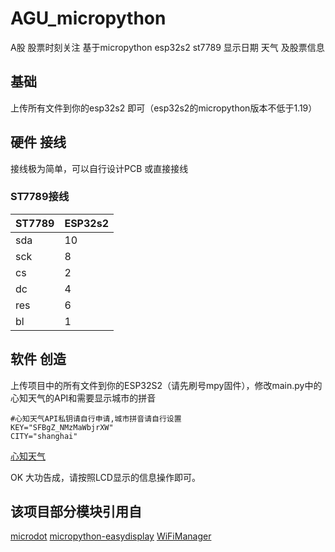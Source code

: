 # AGU_micropython
A股 股票时刻关注
基于micropython esp32s2 st7789 显示日期 天气 及股票信息

## 基础
上传所有文件到你的esp32s2 即可（esp32s2的micropython版本不低于1.19）

## 硬件 接线
接线极为简单，可以自行设计PCB 或直接接线
### ST7789接线
|ST7789|ESP32s2|
|-|-|
|sda|10|
|sck|8|
|cs|2|
|dc|4|
|res|6|
|bl|1|

## 软件 创造
上传项目中的所有文件到你的ESP32S2（请先刷号mpy固件），修改main.py中的心知天气的API和需要显示城市的拼音

```
#心知天气API私钥请自行申请,城市拼音请自行设置
KEY="SFBgZ_NMzMaWbjrXW"
CITY="shanghai"
```
[心知天气](https://www.seniverse.com/)  

OK 大功告成，请按照LCD显示的信息操作即可。

## 该项目部分模块引用自
[microdot](https://github.com/miguelgrinberg/microdot)
[micropython-easydisplay](https://github.com/funnygeeker/micropython-easydisplay)
[WiFiManager](https://github.com/tayfunulu/WiFiManager)
